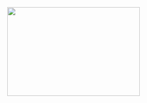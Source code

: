 
<div style="text-align: center;">

<img src="https://assets.pcinvasion.com/wp-content/uploads/2022/06/Cyberpunk-Edgerunner-screenshot.jpg" 
     width="300" 
     height="200" 
     align="center"/>
  
  </div>
  
